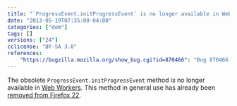 ```yaml
---
title: "`ProgressEvent.initProgressEvent` is no longer available in Web Workers"
date: "2013-05-19T07:35:00-04:00"
categories: ["dom"]
tags: []
versions: ["24"]
cclicense: "BY-SA 3.0"
references:
    "https://bugzilla.mozilla.org/show_bug.cgi?id=870466": "Bug 870466 – Remove initProgressEvent from workers too"
---
```

The obsolete `ProgressEvent.initProgressEvent` method is no longer available in [Web Workers](https://developer.mozilla.org/en-US/docs/Web/Guide/Performance/Using_web_workers). This method in general use has already been [removed from Firefox 22](https://www.fxsitecompat.com/en-US/docs/2013/progressevent-initprogressevent-has-been-removed/).
